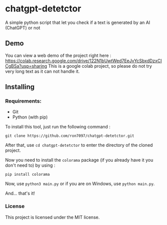 # chatgpt-detetctor
A simple python script that let you check if a text is generated by an AI (ChatGPT) or not

## Demo
You can view a web demo of the project right here : https://colab.research.google.com/drive/122N1bUwtWed7EeJvYcSbxdDzxCICgBSa?usp=sharing
This is a google colab project, so please do not try very long text as it can not handle it.

## Installing

### Requirements:
- Git
- Python (with pip)

To install this tool, just run the following command :
```
git clone https://github.com/ron7097/chatgpt-detetctor.git
```

After that, use `cd chatgpt-detetctor` to enter the directory of the cloned project.

Now you need to install the `colorama` package (if you already have it you don't need to) by using :
```
pip install colorama
```

Now, use `python3 main.py` or if you are on Windows, use `python main.py`.

And... that's it!

### License
This project is licensed under the MIT license.
